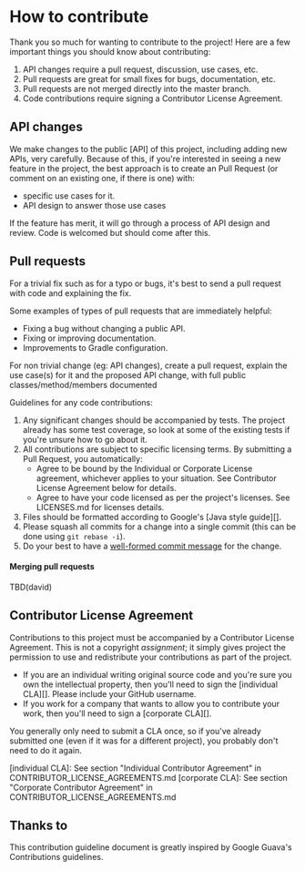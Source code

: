 How to contribute 
=================

Thank you so much for wanting to contribute to the project! Here are a few
important things you should know about contributing:

  1. API changes require a pull request, discussion, use cases, etc.
  2. Pull requests are great for small fixes for bugs, documentation, etc.
  3. Pull requests are not merged directly into the master branch.
  3. Code contributions require signing a Contributor License Agreement. 

API changes 
-----------

We make changes to the public [API] of this project, including adding new APIs,
very carefully. Because of this, if you're interested in seeing a new feature
in the project, the best approach is to create an Pull Request (or comment on
an existing one, if there is one) with:

- specific use cases for it.
- API design to answer those use cases

If the feature has merit, it will go through a process of API design and
review. Code is welcomed but should come after this.

[APIs]: http://en.wikipedia.org/wiki/Application_programming_interface 
[issue]: https://github.com/google/guava/issues

Pull requests 
-------------

For a trivial fix such as for a typo or bugs, it's best to send a pull request
with code and explaining the fix.  

Some examples of types of pull requests that are immediately helpful:

  - Fixing a bug without changing a public API.
  - Fixing or improving documentation.
  - Improvements to Gradle configuration.

For non trivial change (eg: API changes),
create a pull request, explain the use case(s) for it and the proposed API
change, with full public classes/method/members documented

Guidelines for any code contributions:

  1. Any significant changes should be accompanied by tests. The project
  already has some test coverage, so look at some of the existing tests if
  you're unsure how to go about it.
  2. All contributions are subject to specific licensing terms. By submitting a Pull Request, you automatically:
      - Agree to be bound by the Individual or Corporate License agreement,
        whichever applies to your situation. See Contributor License Agreement below
        for details.
      - Agree to have your code licensed as per the project's licenses. 
        See LICENSES.md for licenses details.
  3. Files should be formatted according to Google's [Java style guide][].
  4. Please squash all commits for a change into a single commit (this can be
  done using `git rebase -i`). 
  5. Do your best to have a [well-formed commit message][] for the change.

[well-formed commit message]:
http://tbaggery.com/2008/04/19/a-note-about-git-commit-messages.html

#### Merging pull requests ####

TBD(david)

Contributor License Agreement 
-----------------------------

Contributions to this project must be accompanied by a Contributor License
Agreement. This is not a copyright _assignment_; it simply gives project the
permission to use and redistribute your contributions as part of the project.

  - If you are an individual writing original source code and you're sure you
    own the intellectual property, then you'll need to sign the [individual
    CLA][]. Please include your GitHub username.
  - If you work for a company that wants to allow you to contribute your work,
    then you'll need to sign a [corporate CLA][].

You generally only need to submit a CLA once, so if you've already submitted
one (even if it was for a different project), you probably don't need to do it
again.

[individual CLA]: See section "Individual Contributor Agreement" in CONTRIBUTOR_LICENSE_AGREEMENTS.md 
[corporate CLA]: See section "Corporate Contributor Agreement" in CONTRIBUTOR_LICENSE_AGREEMENTS.md

Thanks to 
----------

This contribution guideline document is greatly inspired by Google Guava's
Contributions guidelines.
